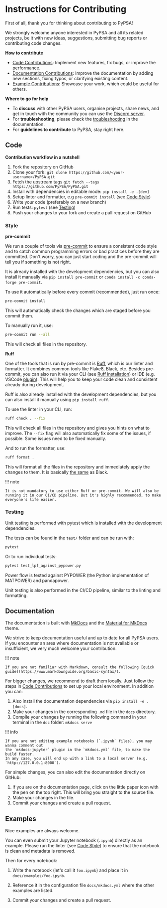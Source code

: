<!--
SPDX-FileCopyrightText: PyPSA Contributors

SPDX-License-Identifier: CC-BY-4.0
-->

# Instructions for Contributing

First of all, thank you for thinking about contributing to PyPSA!

We strongly welcome anyone interested in PyPSA and all its related projects, be it
with new ideas, suggestions, submitting bug reports or contributing code changes.

**How to contribute**

* [Code Contributions](#code): Implement new features, fix bugs, or improve the performance.
* [Documentation Contributions](#documentation): Improve the documentation by adding new sections, fixing typos, or clarifying existing content.
* [Example Contributions](#examples): Showcase your work, which could be useful for others.

**Where to go for help**

* To **discuss** with other PyPSA users, organise projects, share news, and get in touch with the community you can use the [Discord server](https://discord.gg/AnuJBk23FU).
* For **troubleshooting**, please check the [troubleshooting](troubleshooting.md) in the documentation.
* For **guidelines to contribute** to PyPSA, stay right here.

## Code

**Contribution workflow in a nutshell**

1. Fork the repository on GitHub
2. Clone your fork: `git clone https://github.com/<your-username>/PyPSA.git`
3. Fetch the upstream tags `git fetch --tags https://github.com/PyPSA/PyPSA.git`
4. Install with dependencies in editable mode: `pip install -e .[dev]`
5. Setup linter and formatter, e.g `pre-commit install` (see [Code Style](#style))
6. Write your code (preferably on a new branch)
7. Run tests: `pytest` (see [Testing](#testing))
8. Push your changes to your fork and create a pull request on GitHub

<!-- TODO: What to work on, TODO, which issues, labeling etc. -->

### Style

**pre-commit**

We run a couple of tools via [pre-commit](https://pre-commit.com) to ensure a
consistent code style and to catch common programming errors or bad practices before
they are committed. Don't worry, you can just start coding and the pre-commit will
tell you if something is not right.

It is already installed with the development dependencies, but you can also install it
manually via `pip install pre-commit` or `conda install -c conda-forge pre-commit`.

To use it automatically before every commit (recommended), just run once:

``` bash
pre-commit install
```

This will automatically check the changes which are staged before you commit them.

To manually run it, use:

``` bash
pre-commit run --all
```

This will check all files in the repository.

**Ruff**

One of the tools that is run by pre-commit is [Ruff](https://docs.astral.sh/ruff),
which is our linter and formatter. It combines common tools like Flake8, Black, etc.
Besides pre-commit, you can also run it via your CLI (see [Ruff installation](https://docs.astral.sh/ruff/installation/))
or IDE (e.g. VSCode [plugin](https://marketplace.visualstudio.com/items?itemName=charliermarsh.ruff)).
This will help you to keep your code clean and consistent already during development.

Ruff is also already installed with the development dependencies, but you can also install it
manually using `pip install ruff`.

To use the linter in your CLI, run:

``` bash
ruff check . --fix
```

This will check all files in the repository and gives you hints on what to improve. The
`--fix` flag will also automatically fix some of the issues, if possible. Some
issues need to be fixed manually.

And to run the formatter, use:

``` bash
ruff format .
```

This will format all the files in the repository and immediately apply the changes to
them. It is basically [the same](https://docs.astral.sh/ruff/faq/#how-does-ruffs-formatter-compare-to-black)
as Black.

!!! note

    It is not mandatory to use either Ruff or pre-commit. We will also be running it in our CI/CD pipeline. But it's highly recommended, to make everyone's life easier.

### Testing

Unit testing is performed with pytest which is installed with the development dependencies.

The tests can be found in the `test/` folder and can be run with:

``` bash
pytest
```

Or to run individual tests:

``` bash
pytest test_lpf_against_pypower.py
```

Power flow is tested against PYPOWER (the Python implementation of MATPOWER)
and pandapower.

Unit testing is also performed in the CI/CD pipeline, similar to the linting and formatting.

## Documentation

The documentation is built with [MkDocs](https://www.mkdocs.org) and the
[Material for MkDocs](https://squidfunk.github.io/mkdocs-material) theme.

We strive to keep documentation useful and up to date for all PyPSA users. If
you encounter an area where documentation is not available or insufficient, we
very much welcome your contribution.

!!! note

    If you are not familiar with Markdown, consult the following [quick guide](https://www.markdownguide.org/basic-syntax/).

For bigger changes, we recommend to draft them locally. Just follow the steps in
[Code Contributions](#code) to set up your local environment. In addition you can:

1. Also install the documentation dependencies via `pip install -e .[docs]`.
2. Make your changes in the corresponding `.md` file in the `docs` directory.
3. Compile your changes by running the following command in your terminal in the `doc` folder: `mkdocs serve`

!!! info

    If you are not editing example notebooks (`.ipynb` files), you may wanna comment out
    the `mkdocs-jupyter` plugin in the `mkdocs.yml` file, to make the build faster.
    In any case, you will end up with a link to a local server (e.g. `http://127.0.0.1:8000`).

For simple changes, you can also edit the documentation directly on GitHub:

1. If you are on the documentation page, click on the little paper icon with the pen on the top right. This will bring you straight to the source file.
2. Make your changes in the file.
3. Commit your changes and create a pull request.

## Examples

Nice examples are always welcome.

You can even submit your Jupyter notebook (`.ipynb`) directly
as an example. Please run the linter (see [Code Style](#style)) to ensure
that the notebook is clean and metadata is removed.

Then for every notebook:

1. Write the notebook (let's call it `foo.ipynb`) and place it
   in `docs/examples/foo.ipynb`.

2. Reference it in the configuration file `docs/mkdocs.yml` where the other examples are listed.

3. Commit your changes and create a pull request.
